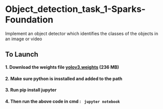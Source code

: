 # Object_detection_task_1-Sparks-Foundation
Implement an object detector which identifies the classes of the objects in an image or video

## To Launch
#### 1. Download the weights file [yolov3.weights](https://pjreddie.com/darknet/yolo/) (236 MB)
#### 2. Make sure python is insstalled and added to the path
#### 3. Run pip install jupyter 
#### 4. Then run the above code in cmd :  <code> jupyter notebook </code>
